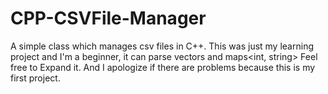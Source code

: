 # CPP-CSVFile-Manager
A simple class which manages csv files in C++. This was just my learning project and I'm a beginner, it can parse vectors and maps&lt;int, string>
Feel free to Expand it. And I apologize if there are problems because this is my first project.
